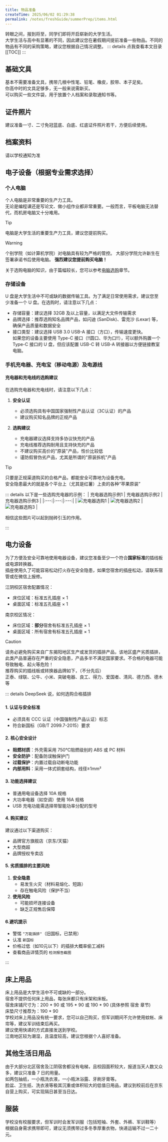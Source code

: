 ```yaml
---
title: 物品准备
createTime: 2025/06/02 01:29:38
permalink: /notes/freshGuide/summerPrep/items.html
---
```

转眼之间，报到将至，同学们即将开启崭新的大学生活。  
大学生活与高中有显著的不同，因此建议您在暑假期间提前准备一些物品。不同的物品有不同的采购策略，建议您根据自己情况调整。
::: details 点我查看本文目录
[[TOC]]
:::

## 基础文具
   基本不需要准备文具，携带几根中性笔、铅笔、橡皮，胶带、本子足矣。   
   你高中时的文具足够多，无一般来说需新买。  
    可以购买一些文件袋，用于放置个人档案和录取通知书等。

## 证件照片

建议准备一寸、二寸免冠蓝底、白底、红底证件照片若干，方便后续使用。

## 档案资料

请以学校通知为准

## 电子设备（根据专业需求选择）

### 个人电脑   
   个人电脑是非常重要的生产力工具。   
   无论是编程课还是写论文、做小组作业都非常重要。一般而言，平板电脑无法替代，而机房电脑又十分难用。
> [!TIP]
> 电脑是大学生活的重要生产力工具，建议您提前购买。   

> [!WARNING]
> 个别学院（如计算机学院）对电脑具有较为严格的管控。
> 大部分学院允许新生在签署承诺书后使用电脑。
> **强烈建议您提前购买电脑！**

关于选购电脑的知识，由于篇幅较长，您可以参考[电脑选购](/选购指南/电脑选购.html)章节。


### 存储设备
   
   U 盘是大学生活中不可或缺的数据传输工具。为了满足日常使用需求，建议您至少准备一个 U 盘。在选购时，请注意以下几点：

   - 存储容量：建议选择 32GB 及以上容量，以满足大文件传输需求
   - 品牌选择：推荐选购知名品牌产品，如闪迪 (SanDisk)、雷克沙 (Lexar) 等，确保产品质量和数据安全
   - 接口类型：建议选择 USB 3.0 USB-A 接口（方口），传输速度更快。  
  如果您的设备主要使用 Type-C 接口（!!圆口、华为口!!），可以额外购置一个 Type-C 接口的 U 盘，但应该配置 USB-C 转 USB-A 转接器以方便链接教室电脑。

### 手机充电器、充电宝（移动电源）及电源线
   
#### 充电器和充电线的选购建议

在选购充电器和充电线时，请注意以下几点：

1. **安全认证**
   - 必须选购具有中国国家强制性产品认证（3C认证）的产品
   - 建议购买知名品牌的正规产品

2. **选购建议**
   - 充电器建议选择支持多协议快充的产品
   - 充电线推荐选购耐用且支持快充的产品
   - 不建议购买高价的"原装"产品，性价比较低
   - 谨防假冒伪劣产品，尤其是所谓的"原装拆机"产品

> [!TIP]
> 只要是正规渠道购买的合格产品，都能安全可靠地为设备充电。  
> 安全隐患最大的就是各个平台上（尤其是红薯）上卖的各种“苹果原装”

::: details 以下是一些选购充电器的示例：
| 充电器选购示例1 | 充电器选购示例2 | 充电器选购示例3 |
|:---:|:---:|:---:|
| ![充电器选购1](static/charge_select_1.webp) | ![充电器选购2](static/charge_select_2.webp) | ![充电器选购3](static/charge_select_3.webp) |

相信这些图片可以起到抛砖引玉的作用。

:::

## 电力设备
   
   为了方便及安全可靠地使用电器设备，建议您准备至少一个符合**国家标准**的插线板或电源转换器。  
   插座使用久了可能容易松动打火存在安全隐患，如果您宿舍的插座松动，请联系宿管或在微信上报修。  

   江阴校区宿舍配置情况：  
   - 床位区域：标准五孔插座 × 1  
   - 桌面区域：标准五孔插座 × 1  
  
  南京校区情况：

  - 床位区域：**部分**宿舍有标准五孔插座 × 1
  - 桌面区域：所有宿舍有标准五孔插座 × 1



   > [!CAUTION]
> 请务必避免购买来自广东揭阳地区生产或发货的插排产品，该地区盛产劣质插排，此类产品普遍存在严重的安全隐患，产品多半不满足国家要求。不合格的电器可能导致触电、起火等危险！  
> 推荐购买的插线板或转换器品牌如下，（不分先后）  
   > 正泰、绿联、公牛、小米、突破电器、良工、得力、爱国者、清风、德力西、德木等

::: details DeepSeek 说，如何选购合格插排

### 

#### 1. 认证与安全标准
- 必须具有 CCC 认证（中国强制性产品认证）标志
- 符合新国标（GB/T 2099.7-2015）要求

#### 2. 核心安全设计
- **阻燃材质**：外壳需采用 750℃阻燃级别的 ABS 或 PC 材料
- **安全防护**：配备防误触保护门
- **过载保护**：内置过载自动断电功能
- **内部用料**：采用一体式铜套结构，线径≥1mm²

#### 3. 功能选择建议
- 普通用电设备选择 10A 规格
- 大功率电器（如空调）使用 16A 规格
- USB 充电功能需选择带智能功率分配的型号

#### 4. 购买建议
建议通过以下渠道购买：
- 品牌官方旗舰店（京东/天猫）
- 大型商超
- 品牌授权专卖店

#### 5. 劣质插排的主要风险
1. **安全隐患**
   - 易发生火灾（材料易熔化、短路）
   - 存在触电风险（保护不当）
2. **使用风险**
   - 可能损坏连接设备
   - 缺乏正规售后保障

#### 6.避坑提示
- 警惕 `"万能插排"`（旧国标，已禁用）
- 认准 `新国标`
- 价格过低（如10元以下）的插排大概率偷工减料
- 查看商品详情页的 `检测报告截图`

::: 

## 床上用品
   床上用品是大学生活中不可或缺的一部分。    
   宿舍不提供任何床上用品，每张床都只有床架和床板。   
   宿舍床铺尺寸为：200 * 90 或 195 * 90 或 190 * 90   (具体参照 宿舍 章节)      
   床垫尺寸推荐为：190 * 90   
   学校对床上用品没有统一要求，您可以自己购买，但军训期间不允许使用蚊帐、床帘等，建议军训结束后再买。    
   建议使用快递的方式直接发送到学校。    
   江南地区较为潮湿，且温度较高，建议您根据个人喜好准备。   

## 其他生活日用品

由于大部分北区宿舍及江阴宿舍都没有电梯，且校园面积较大，报道当天人数又众多，建议只准备 7 日的用量。  
如两包抽纸，一小瓶洗衣液，一小瓶沐浴露、牙刷牙膏等。   
脸盆、卫生纸、洗衣液等极其沉重或体积较大的低值日用品，建议到校前后在京东自营上购买，可实现隔日甚至当日达。

## 服装

学校没有校服要求，但军训时会发军训服（包括短袖、外套、外裤、军训鞋等）   
根据自身需求携带即可，建议无须携带过多冬季厚重衣物，快递运输不过一二十元。   

